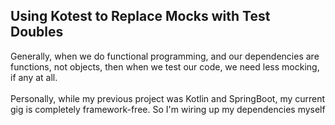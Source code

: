 ## Using Kotest to Replace Mocks with Test Doubles

Generally, when we do functional programming, and our dependencies are functions, not objects, then when we test our code, we need less mocking, if any at all.
<br/>
<br/>
Personally, while my previous project was Kotlin and SpringBoot, my current gig is completely framework-free. So I'm wiring up my dependencies myself
